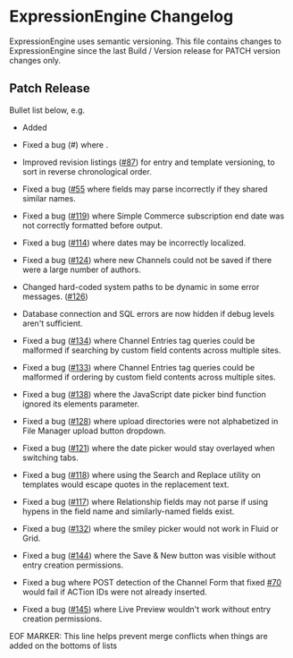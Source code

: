 # ExpressionEngine Changelog

ExpressionEngine uses semantic versioning. This file contains changes to ExpressionEngine since the last Build / Version release for PATCH version changes only.

## Patch Release

Bullet list below, e.g.
   - Added <new feature>
   - Fixed a bug (#<linked issue number>) where <bug behavior>.

- Improved revision listings ([\#87](https://github.com/ExpressionEngine/ExpressionEngine/pull/87)) for entry and template versioning, to sort in reverse chronological order.
- Fixed a bug ([\#55](https://github.com/ExpressionEngine/ExpressionEngine/issues/55) where fields may parse incorrectly if they shared similar names.
- Fixed a bug ([\#119](https://github.com/ExpressionEngine/ExpressionEngine/issues/119)) where Simple Commerce subscription end date was not correctly formatted before output.
- Fixed a bug ([\#114](https://github.com/ExpressionEngine/ExpressionEngine/issues/114)) where dates may be incorrectly localized.
- Fixed a bug ([\#124](https://github.com/ExpressionEngine/ExpressionEngine/issues/124)) where new Channels could not be saved if there were a large number of authors.
- Changed hard-coded system paths to be dynamic in some error messages. ([\#126](https://github.com/ExpressionEngine/ExpressionEngine/pull/126))
- Database connection and SQL errors are now hidden if debug levels aren't sufficient.
- Fixed a bug ([\#134](https://github.com/ExpressionEngine/ExpressionEngine/issues/134)) where Channel Entries tag queries could be malformed if searching by custom field contents across multiple sites.
- Fixed a bug ([\#133](https://github.com/ExpressionEngine/ExpressionEngine/issues/133)) where Channel Entries tag queries could be malformed if ordering by custom field contents across multiple sites.
- Fixed a bug ([\#138](https://github.com/ExpressionEngine/ExpressionEngine/issues/138)) where the JavaScript date picker bind function ignored its elements parameter.
- Fixed a bug ([\#128](https://github.com/ExpressionEngine/ExpressionEngine/issues/128)) where upload directories were not alphabetized in File Manager upload button dropdown.
- Fixed a bug ([\#121](https://github.com/ExpressionEngine/ExpressionEngine/issues/121)) where the date picker would stay overlayed when switching tabs.
- Fixed a bug ([\#118](https://github.com/ExpressionEngine/ExpressionEngine/issues/118)) where using the Search and Replace utility on templates would escape quotes in the replacement text.
- Fixed a bug ([\#117](https://github.com/ExpressionEngine/ExpressionEngine/issues/117)) where Relationship fields may not parse if using hypens in the field name and similarly-named fields exist.
- Fixed a bug ([\#132](https://github.com/ExpressionEngine/ExpressionEngine/issues/132)) where the smiley picker would not work in Fluid or Grid.
- Fixed a bug ([\#144](https://github.com/ExpressionEngine/ExpressionEngine/issues/144)) where the Save & New button was visible without entry creation permissions.
- Fixed a bug where POST detection of the Channel Form that fixed [\#70](https://github.com/ExpressionEngine/ExpressionEngine/issues/70) would fail if ACTion IDs were not already inserted.
- Fixed a bug ([\#145](https://github.com/ExpressionEngine/ExpressionEngine/issues/145)) where Live Preview wouldn't work without entry creation permissions.

EOF MARKER: This line helps prevent merge conflicts when things are
added on the bottoms of lists

